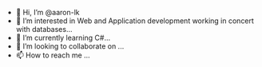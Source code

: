 - 👋 Hi, I’m @aaron-lk
- 👀 I’m interested in Web and Application development working in concert with databases...
- 🌱 I’m currently learning C#...
- 💞️ I’m looking to collaborate on ...
- 📫 How to reach me ...

<!---
aaron-lk/aaron-lk is a ✨ special ✨ repository because its `README.md` (this file) appears on your GitHub profile.
You can click the Preview link to take a look at your changes.
--->
